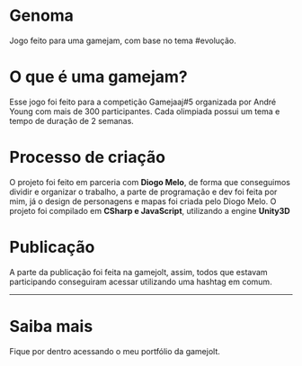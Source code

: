 # Genoma
Jogo feito para uma gamejam, com base no tema #evolução. 

# O que é uma gamejam?
 Esse jogo foi feito para a competição Gamejaaj#5 organizada por André Young com mais de 300 participantes. Cada olimpiada possui um tema e tempo de duração de 2 semanas.
 
# Processo de criação
  O projeto foi feito em parceria com **Diogo Melo**, de forma que conseguimos dividir e organizar o trabalho, a parte de programação e dev foi feita por mim, já o design de personagens e mapas foi criada pelo Diogo Melo. O projeto foi compilado em **CSharp e JavaScript**, utilizando a engine **Unity3D**

# Publicação
  A parte da publicação foi feita na gamejolt, assim, todos que estavam participando conseguiram acessar utilizando uma hashtag em comum.
  <hr/>
  
# Saiba mais
  Fique por dentro acessando o meu portfólio da gamejolt.
